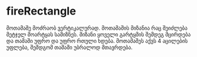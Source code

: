 # fireRectangle
მოთამაშე მოძრაობ ვერტიკალურად. მოთამაშის მიზანია რაც შეიძლება მეტჯელ მოარტყას სამიზნეს. მიზანი ყოველი გარტყმის შემდეგ მცირდება და თამაში უფრო და უფრო რთული ხდება. მოთამაშეს აქვს 4 აცილების უფლება, შემდგომ თამაში უბრალოდ მთავრდება.
